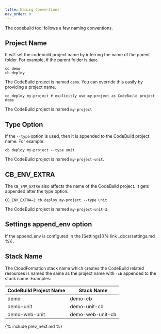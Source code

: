 ```yaml
---
title: Naming Conventions
nav_order: 9
---
```


The codebuild tool follows a few naming conventions.

## Project Name

It will set the codebuild project name by inferring the name of the parent folder.  For example, if the parent folder is `demo`.

    cd demo
    cb deploy

The CodeBuild project is named `demo`. You can override this easily by providing a project name.

    cd deploy my-project # explicitly use my-project as CodeBuild project name

The CodeBuild project is named `my-project`

## Type Option

If the `--type` option is used, then it is appended to the CodeBuild project name. For example:

    cb deploy my-project --type unit

The CodeBuild project is named `my-project-unit`.

## CB_ENV_EXTRA

The `CB_ENV_EXTRA` also affects the name of the CodeBuild project.  It gets appended after the type option.

    CB_ENV_EXTRA=2 cb deploy my-project --type unit

The CodeBuild project is named `my-project-unit-2`.

## Settings append_env option

If the append_env is configured in the [Settings]({% link _docs/settings.md %}).

## Stack Name

The CloudFormation stack name which creates the CodeBuild related resources is named the same as the project name with `-cb` appended to the stack name. Examples:

CodeBuild Project Name | Stack Name
--- | ---
demo | demo-cb
demo-unit | demo-unit-cb
demo-web-unit | demo-web-unit-cb

{% include prev_next.md %}